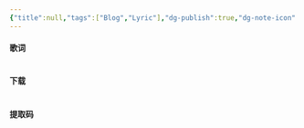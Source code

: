 ```yaml
---
{"title":null,"tags":["Blog","Lyric"],"dg-publish":true,"dg-note-icon":5,"permalink":"/🌕Document_文档/Templet/Templet-Lyric/","dgPassFrontmatter":true,"noteIcon":5,"created":"2024-09-01T10:48:19.457+08:00","updated":"2024-09-18T08:41:25.422+08:00"}
---
```


#### 歌词
~~~
~~~
#### 下载
~~~
~~~
#### 提取码
~~~
~~~